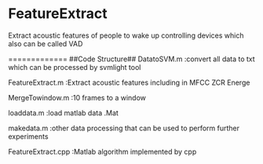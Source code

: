 FeatureExtract
==============

Extract acoustic features of people to wake up controlling devices which also can be called VAD

=============
##Code Structure##
DatatoSVM.m        :convert all data to txt which can be processed by svmlight tool

FeatureExtract.m   :Extract acoustic features including in MFCC ZCR Energe

MergeTowindow.m    :10 frames to a window

loaddata.m         :load matlab data .Mat

makedata.m         :other data processing that can be used to perform further experiments

FeatureExtract.cpp :Matlab algorithm implemented by cpp

